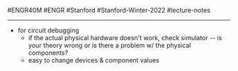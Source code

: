 #ENGR40M #ENGR #Stanford #Stanford-Winter-2022 #lecture-notes 
___
- for circuit debugging
	- if the actual physical hardware doesn't work, check simulator -- is your theory wrong or is there a problem w/ the physical components?
	- easy to change devices & component values